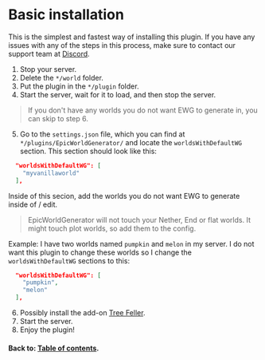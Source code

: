 # Basic installation
This is the simplest and fastest way of installing this plugin.
If you have any issues with any of the steps in this process, make sure to contact our support team at [Discord](https://discord.gg/Jq3ecb3).

1. Stop your server. 
2. Delete the `*/world` folder.
3. Put the plugin in the `*/plugin` folder.
4. Start the server, wait for it to load, and then stop the server.
> If you don\'t have any worlds you do not want EWG to generate in, you can skip to step 6.
5. Go to the `settings.json` file, which you can find at `*/plugins/EpicWorldGenerator/` and locate the `worldsWithDefaultWG` section. 
This section should look like this:
```json
  "worldsWithDefaultWG": [
    "myvanillaworld"
  ],
```
Inside of this secion, add the worlds you do not want EWG to generate inside of / edit.
> EpicWorldGenerator will not touch your Nether, End or flat worlds. It might touch plot worlds, so add them to the config.
 
Example: I have two worlds named `pumpkin` and `melon` in my server.
I do not want this plugin to change these worlds so I change the `worldsWithDefaultWG` sections to this:
```json
  "worldsWithDefaultWG": [
    "pumpkin",
    "melon"
  ],
```
6. Possibly install the add-on [Tree Feller](https://www.spigotmc.org/resources/tree-feller-ewg-addon.20385/).
7. Start the server.
8. Enjoy the plugin!

#### Back to: [Table of contents](*/table-of-contents.md).
